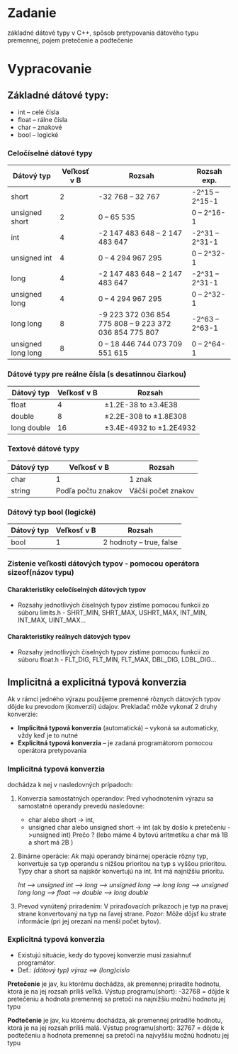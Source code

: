 # Zadanie

základné dátové typy v C++, spôsob pretypovania dátového typu premennej, pojem pretečenie a podtečenie

# Vypracovanie

## Základné dátové typy:

- int – celé čísla
- float – rálne čísla
- char – znakové
- bool – logické

### Celočíselné dátové typy

| Dátový typ         | Veľkosť v B | Rozsah                                                 | Rozsah exp.    |
| ------------------ | ----------- | ------------------------------------------------------ | -------------- |
| short              | 2           | -32 768 – 32 767                                       | -2^15 – 2^15-1 |
| unsigned short     | 2           | 0 – 65 535                                             | 0 – 2^16-1     |
| int                | 4           | -2 147 483 648 – 2 147 483 647                         | -2^31 – 2^31-1 |
| unsigned int       | 4           | 0 – 4 294 967 295                                      | 0 – 2^32-1     |
| long               | 4           | -2 147 483 648 – 2 147 483 647                         | -2^31 – 2^31-1 |
| unsigned long      | 4           | 0 – 4 294 967 295                                      | 0 – 2^32-1     |
| long long          | 8           | -9 223 372 036 854 775 808 – 9 223 372 036 854 775 807 | -2^63 – 2^63-1 |
| unsigned long long | 8           | 0 – 18 446 744 073 709 551 615                         | 0 – 2^64-1     |

### Dátové typy pre reálne čísla (s desatinnou čiarkou)

| Dátový typ  | Veľkosť v B | Rozsah                  |
| ----------- | ----------- | ----------------------- |
| float       | 4           | ±1.2E-38 to ±3.4E38     |
| double      | 8           | ±2.2E-308 to ±1.8E308   |
| long double | 16          | ±3.4E-4932 to ±1.2E4932 |

### Textové dátové typy

| Dátový typ | Veľkosť v B        | Rozsah             |
| ---------- | ------------------ | ------------------ |
| char       | 1                  | 1 znak             |
| string     | Podľa počtu znakov | Väčší počet znakov |

### Dátový typ bool (logické)

| Dátový typ | Veľkosť v B | Rozsah                  |
| ---------- | ----------- | ----------------------- |
| bool       | 1           | 2 hodnoty – true, false |

### Zistenie veľkosti dátových typov - pomocou operátora sizeof(názov typu)

#### Charakteristiky celočíselných dátových typov

- Rozsahy jednotlivých číselných typov zistíme pomocou funkcií zo súboru limits.h - SHRT_MIN, SHRT_MAX, USHRT_MAX, INT_MIN, INT_MAX, UINT_MAX...

#### Charakteristiky reálnych dátových typov

- Rozsahy jednotlivých číselných typov zistíme pomocou funkcií zo súboru float.h - FLT_DIG, FLT_MIN, FLT_MAX, DBL_DIG, LDBL_DIG...

## Implicitná a explicitná typová konverzia

Ak v rámci jedného výrazu použijeme premenné rôznych dátových typov dôjde ku prevodom (konverzii) údajov. Prekladač môže vykonať 2 druhy konverzie:

- **Implicitná typová konverzia** (automatická) – vykoná sa automaticky, vždy keď je to nutné
- **Explicitná typová konverzia** – je zadaná programátorom pomocou operátora pretypovania

### Implicitná typová konverzia

dochádza k nej v nasledovných prípadoch:

1. Konverzia samostatných operandov:
   Pred vyhodnotením výrazu sa samostatné operandy prevedú nasledovne:

   - char alebo short -> int,
   - unsigned char alebo unsigned short -> int (ak by došlo k pretečeniu ->unsigned int)
     Prečo ? (lebo máme 4 bytovú aritmetiku a char má 1B a short má 2B )

2. Binárne operácie:
   Ak majú operandy binárnej operácie rôzny typ, konvertuje sa typ operandu s nižšou prioritou na typ s vyššou prioritou. Typy char a short sa najskôr konvertujú na int. Int má najnižšiu prioritu.

   _Int –> unsigned int –> long –> unsigned long –> long long –> unsigned long long –> float –> double –> long double_

3. Prevod vynútený priradením:
   V priraďovacích príkazoch je typ na pravej strane konvertovaný na typ na ľavej strane. Pozor: Môže dôjsť ku strate informácie (pri jej orezaní na menší počet bytov).

### Explicitná typová konverzia

- Existujú situácie, kedy do typovej konverzie musí zasiahnuť programátor.
- Def.: _(dátový typ) výraz ==> (long)cislo_

**Pretečenie** je jav, ku ktorému dochádza, ak premennej priradíte hodnotu, ktorá je na jej rozsah príliš veľká. Výstup programu(short): -32768 = dôjde k pretečeniu a hodnota premennej sa pretočí na najnižšiu možnú hodnotu jej typu

**Podtečenie** je jav, ku ktorému dochádza, ak premennej priradíte hodnotu, ktorá je na jej rozsah príliš malá. Výstup programu(short): 32767 = dôjde k podtečeniu a hodnota premennej sa pretočí na najvyššiu možnú hodnotu jej typu